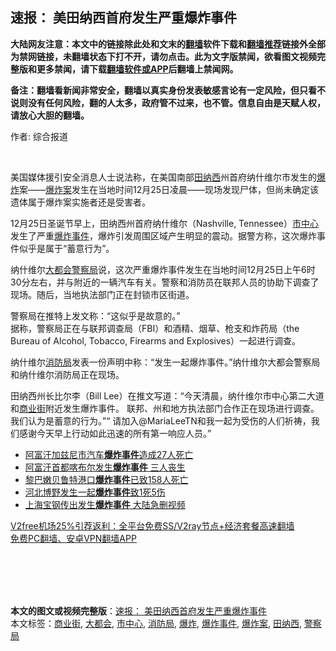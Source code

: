  <h2>速报： 美田纳西首府发生严重爆炸事件</h2> <p class="notice"><b>大陆网友注意：本文中的链接除此处和文末的<a href="https://github.com/bannedbook/fanqiang" >翻墙</a>软件下载和<a href="https://github.com/killgcd/justmysocks/blob/master/README.md">翻墙推荐</a>链接外全部为禁网链接，未翻墙状态下打不开，请勿点击。此为文字版禁闻，欲看图文视频完整版和更多禁闻，请下载<a href="https://github.com/bannedbook/fanqiang">翻墙软件或APP</a>后翻墙上禁闻网。</p><p>备注：翻墙看新闻非常安全，翻墙以真实身份发表敏感言论有一定风险，但只看不说则没有任何风险，翻的人太多，政府管不过来，也不管。信息自由是天赋人权，请放心大胆的翻墙。</b></p>  <div class="entry"> <p>作者: 综合报道</p> <p></br></p> <p>美国媒体援引安全消息人士说法称，在美国南部<a href="https://www.bannedbook.org/bnews/tag/%E7%94%B0%E7%BA%B3%E8%A5%BF/" class="st_tag internal_tag" rel="tag" title="标签 田纳西 下的日志">田纳西</a>州首府纳什维尔市发生的<a href="https://www.bannedbook.org/bnews/tag/%e7%88%86%e7%82%b8/" class="st_tag internal_tag" rel="tag" title="标签 爆炸 下的日志">爆炸</a>案——<a href="https://www.bannedbook.org/bnews/tag/%e7%88%86%e7%82%b8%e6%a1%88/" class="st_tag internal_tag" rel="tag" title="标签 爆炸案 下的日志">爆炸案</a>发生在当地时间12月25日凌晨——现场发现尸体，但尚未确定该遗体属于爆炸案实施者还是受害者。</p> <p>12月25日圣诞节早上，田纳西州首府纳什维尔（Nashville, Tennessee）<a href="https://www.bannedbook.org/bnews/tag/%E5%B8%82%E4%B8%AD%E5%BF%83/" class="st_tag internal_tag" rel="tag" title="标签 市中心 下的日志">市中心</a>发生了严重<a href="https://www.bannedbook.org/bnews/tag/%E7%88%86%E7%82%B8%E4%BA%8B%E4%BB%B6/" class="st_tag internal_tag" rel="tag" title="标签 爆炸事件 下的日志">爆炸事件</a>，爆炸引发周围区域产生明显的震动。据警方称，这次爆炸事件似乎是属于“蓄意行为”。</p>  <p>纳什维尔<a href="https://www.bannedbook.org/bnews/tag/%E5%A4%A7%E9%83%BD%E4%BC%9A/" class="st_tag internal_tag" rel="tag" title="标签 大都会 下的日志">大都会</a><a href="https://www.bannedbook.org/bnews/tag/%E8%AD%A6%E5%AF%9F%E5%B1%80/" class="st_tag internal_tag" rel="tag" title="标签 警察局 下的日志">警察局</a>说，这次严重爆炸事件发生在当地时间12月25日上午6时30分左右，并与附近的一辆汽车有关。警察和消防员在联邦人员的协助下调查了现场。随后，当地执法部门正在封锁市区街道。</p> <p>警察局在推特上发文称：“这似乎是故意的。”<br />据称，警察局正在与联邦调查局（FBI）和酒精、烟草、枪支和炸药局（the Bureau of Alcohol, Tobacco, Firearms and Explosives）一起进行调查。</p> <p>纳什维尔<a href="https://www.bannedbook.org/bnews/tag/%E6%B6%88%E9%98%B2%E5%B1%80/" class="st_tag internal_tag" rel="tag" title="标签 消防局 下的日志">消防局</a>发表一份声明中称：“发生一起爆炸事件。”纳什维尔大都会警察局和纳什维尔消防局正在现场。</p> <p>田纳西州长比尔李（Bill Lee）在推文写道：“今天清晨，纳什维尔市中心第二大道和<a href="https://www.bannedbook.org/bnews/tag/%e5%95%86%e4%b8%9a%e8%a1%97/" class="st_tag internal_tag" rel="tag" title="标签 商业街 下的日志">商业街</a>附近发生爆炸事件。 联邦、州和地方执法部门合作正在现场进行调查。我们认为是蓄意的行为。”“ 请加入@MariaLeeTN和我一起为受伤的人们祈祷，我们感谢今天早上行动如此迅速的所有第一响应人员。”</p>  <ul class='op-related-articles' title='相关阅读'> <li><a href='https://www.bannedbook.org/bnews/baitai/20201129/1439189.html' target='_blank'>阿富汗加兹尼市汽车<b>爆炸事件</b>造成27人死亡</a></li> <li><a href='https://www.bannedbook.org/bnews/baitai/20201107/1427404.html' target='_blank'>阿富汗首都喀布尔发生<b>爆炸事件</b> 三人丧生</a></li> <li><a href='https://www.bannedbook.org/bnews/baitai/20200809/1377284.html' target='_blank'>黎巴嫩贝鲁特港口<b>爆炸事件</b>已致158人死亡</a></li> <li><a href='https://www.bannedbook.org/bnews/baitai/20200423/1317857.html' target='_blank'>河北博野发生一起<b>爆炸事件</b>致1死5伤</a></li> <li><a href='https://www.bannedbook.org/bnews/cbnews/20200309/1290977.html' target='_blank'>上海宝钢传出发生<b>爆炸事件</b> 大陆急删视频</a></li> </ul> <p class="texttj"> <a href="https://www.bannedbook.org/forum23/topic22702.html" target="_blank">V2free机场25%引荐返利：全平台免费SS/V2ray节点+经济套餐高速翻墙</a><br/> <a href="https://github.com/bannedbook/fanqiang/wiki/%E7%A6%81%E9%97%BB%E7%BD%91%E5%AE%89%E5%8D%93%E7%BF%BB%E5%A2%99%E6%96%B0%E9%97%BBAPP" target="_blank">免费PC翻墙、安卓VPN翻墙APP</a></p><p></br></br><br /> </br></p><a name='sharetosocial'></a>       <div><b>本文的图文或视频完整版</b>：<a href='https://www.bannedbook.org/bnews/cbnews/20201226/1455404.html'>速报： 美田纳西首府发生严重爆炸事件</a></div>  </div><!--END ENTRY--> <div class="postfooter"> <div>本文标签：<a href="https://www.bannedbook.org/bnews/tag/%e5%95%86%e4%b8%9a%e8%a1%97/" rel="tag">商业街</a>, <a href="https://www.bannedbook.org/bnews/tag/%E5%A4%A7%E9%83%BD%E4%BC%9A/" rel="tag">大都会</a>, <a href="https://www.bannedbook.org/bnews/tag/%E5%B8%82%E4%B8%AD%E5%BF%83/" rel="tag">市中心</a>, <a href="https://www.bannedbook.org/bnews/tag/%E6%B6%88%E9%98%B2%E5%B1%80/" rel="tag">消防局</a>, <a href="https://www.bannedbook.org/bnews/tag/%e7%88%86%e7%82%b8/" rel="tag">爆炸</a>, <a href="https://www.bannedbook.org/bnews/tag/%E7%88%86%E7%82%B8%E4%BA%8B%E4%BB%B6/" rel="tag">爆炸事件</a>, <a href="https://www.bannedbook.org/bnews/tag/%e7%88%86%e7%82%b8%e6%a1%88/" rel="tag">爆炸案</a>, <a href="https://www.bannedbook.org/bnews/tag/%E7%94%B0%E7%BA%B3%E8%A5%BF/" rel="tag">田纳西</a>, <a href="https://www.bannedbook.org/bnews/tag/%E8%AD%A6%E5%AF%9F%E5%B1%80/" rel="tag">警察局</a></div>  </div><!--END POSTFOOTER--> 